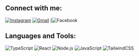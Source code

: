 ## Connect with me:

[![Instagram](https://img.shields.io/badge/INSTAGRAM-E4405F?style=for-the-badge&logo=instagram&logoColor=white)](https://www.instagram.com/punwenin/)
[![Gmail](https://img.shields.io/badge/GMAIL-D14836?style=for-the-badge&logo=gmail&logoColor=white)](supachaibutsua@gmail.com)
[![Facebook](https://img.shields.io/badge/FACEBOOK-1877F2?style=for-the-badge&logo=facebook&logoColor=white](https://www.facebook.com/supachai.butsua.9/))



## Languages and Tools:


![TypeScript](https://img.shields.io/badge/TypeScript-3178C6?style=for-the-badge&logo=typescript&logoColor=white)
![React](https://img.shields.io/badge/React-20232A?style=for-the-badge&logo=react&logoColor=61DAFB)
![Node.js](https://img.shields.io/badge/Node.js-339933?style=for-the-badge&logo=node.js&logoColor=white)
![JavaScript](https://img.shields.io/badge/JavaScript-323330?style=for-the-badge&logo=javascript&logoColor=F7DF1E)
![TailwindCSS](https://img.shields.io/badge/TailwindCSS-38B2AC?style=for-the-badge&logo=tailwind-css&logoColor=white)


